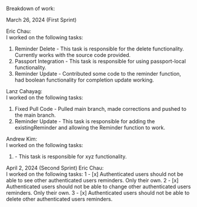 Breakdown of work:

March 26, 2024 (First Sprint)

Eric Chau:
</br>
I worked on the following tasks:

1. Reminder Delete - This task is responsible for the delete functionality. Currently works with the source code provided.
2. Passport Integration - This task is responsible for using passport-local functionality.
3. Reminder Update - Contributed some code to the reminder function, had boolean functionality for completion update working.

Lanz Cahayag:
</br>
I worked on the following tasks:

1. Fixed Pull Code - Pulled main branch, made corrections and pushed to the main branch.
2. Reminder Update - This task is responsible for adding the existingReminder and allowing the Reminder function to work.

Andrew Kim:
</br>
I worked on the following tasks:

1. <Insert Some Task Here> - This task is responsible for xyz functionality.

April 2, 2024 (Second Sprint)
Eric Chau:
</br>
I worked on the following tasks:
1 - [x] Authenticated users should not be able to see other authenticated users reminders. Only their own.
2 - [x] Authenticated users should not be able to change other authenticated users reminders. Only their own.
3 - [x] Authenticated users should not be able to delete other authenticated users reminders.

